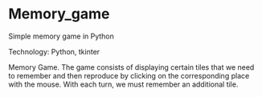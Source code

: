 # Memory_game
Simple memory game in Python

Technology: Python, tkinter

Memory Game. The game consists of displaying certain tiles that we need to remember and then reproduce by clicking on the corresponding place with the mouse. With each turn, we must remember an additional tile.
